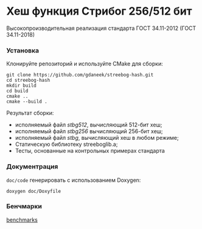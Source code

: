# Хеш функция Стрибог 256/512 бит

Высокопроизводительная реализация стандарта ГОСТ 34.11-2012 (ГОСТ 34.11-2018)

### Установка

Клонируйте репозиторий и используйте CMake для сборки:

```
git clone https://github.com/gdaneek/streebog-hash.git
cd streebog-hash
mkdir build
cd build
cmake ..
cmake --build .
```

Результат сборки:
- исполняемый файл *stbg512*, вычисляющий 512-бит хеш;
- исполняемый файл *stbg256* вычисляющий 256-бит хеш;
- исполняемый файл *stbg*, вычисляющий хеш в любом режиме;
- Статическую библиотеку streeboglib.a;
- Тесты, основанные на контрольных примерах стандарта

### Документрация

`doc/code` генерировать с использованием Doxygen:
```
doxygen doc/Doxyfile
```

### Бенчмарки

[benchmarks](doc/benchmarks.md)
